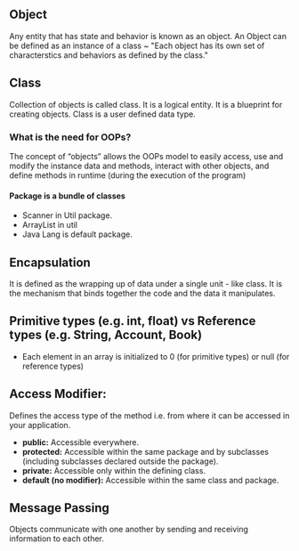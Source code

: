 ## Object
Any entity that has state and behavior is known as an object. An Object can be defined as an instance of a class ~ "Each object has its own set of characterstics and behaviors as defined by the class."

## Class
Collection of objects is called class. It is a logical entity. It is a blueprint for creating objects. Class is a user defined data type.

### What is the need for OOPs?
The concept of “objects” allows the OOPs model to easily access, use and modify the instance data and methods, interact with other objects, and define methods in runtime (during the execution of the program)

#### Package is a bundle of classes
- Scanner in Util package.
- ArrayList in util
- Java Lang is default package.

## Encapsulation
It is defined as the wrapping up of data under a single unit - like class. It is the mechanism that binds together the code and the data it manipulates.

## Primitive types (e.g. int, float)  vs  Reference types (e.g. String, Account, Book)
- Each element in an array is initialized to 0 (for primitive types) or null (for reference types)

## Access Modifier:
Defines the access type of the method i.e. from where it can be accessed in your application.
- **public:** Accessible everywhere.
- **protected:** Accessible within the same package and by subclasses (including subclasses declared outside the package).
- **private:** Accessible only within the defining class.
- **default (no modifier):** Accessible within the same class and package.

## Message Passing
Objects communicate with one another by sending and receiving information to each other.